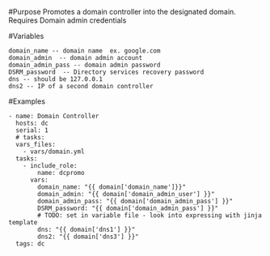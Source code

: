 #Purpose
Promotes a domain controller into the designated domain. Requires Domain admin credentials

#Variables
```
domain_name -- domain name  ex. google.com
domain_admin  -- domain admin account
domain_admin_pass -- domain admin password
DSRM_password  -- Directory services recovery password
dns -- should be 127.0.0.1
dns2 -- IP of a second domain controller
```


#Examples
```
- name: Domain Controller
  hosts: dc
  serial: 1
  # tasks:
  vars_files:
    - vars/domain.yml
  tasks:
    - include_role:
        name: dcpromo
      vars:
        domain_name: "{{ domain['domain_name']}}" 
        domain_admin: "{{ domain['domain_admin_user'] }}"
        domain_admin_pass: "{{ domain['domain_admin_pass'] }}"
        DSRM_password: "{{ domain['domain_admin_pass'] }}"
        # TODO: set in variable file - look into expressing with jinja template
        dns: "{{ domain['dns1'] }}"
        dns2: "{{ domain['dns3'] }}"
  tags: dc
  ```
